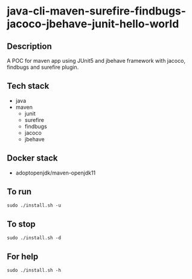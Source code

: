 # java-cli-maven-surefire-findbugs-jacoco-jbehave-junit-hello-world

## Description
A POC for maven app using JUnit5
and jbehave framework with jacoco,
findbugs and surefire plugin.

## Tech stack
- java
- maven
  - junit
  - surefire
  - findbugs
  - jacoco
  - jbehave

## Docker stack
- adoptopenjdk/maven-openjdk11

## To run
`sudo ./install.sh -u`

## To stop
`sudo ./install.sh -d`

## For help
`sudo ./install.sh -h`
